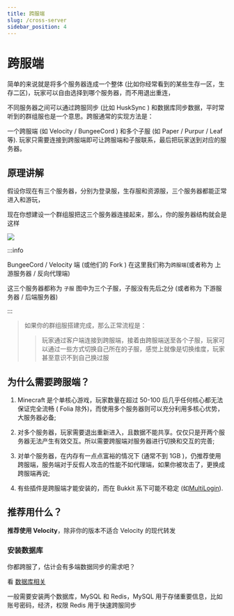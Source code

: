 ```yaml
---
title: 跨服端
slug: /cross-server
sidebar_position: 4
---
```


# 跨服端

简单的来说就是将多个服务器连成一个整体 (比如你经常看到的某些生存一区，生存二区)，玩家可以自由选择到哪个服务器，而不用退出重连，

不同服务器之间可以通过跨服同步 (比如 HuskSync ) 和数据库同步数据，平时常听到的群组服也是一个意思。跨服通常的实现方法是：

一个跨服端 (如 Velocity / BungeeCord ) 和多个子服 (如 Paper / Purpur / Leaf 等). 玩家只需要连接到跨服端即可让跨服端和子服联系，最后把玩家送到对应的服务器。

## 原理讲解

假设你现在有三个服务器，分别为登录服，生存服和资源服，三个服务器都能正常进入和游玩，

现在你想建设一个群组服把这三个服务器连接起来，那么，你的服务器结构就会是这样

![](_images/灵魂画师教开群组服.png)

:::info

BungeeCord / Velocity 端 (或他们的 Fork ) 在这里我们称为`跨服端`(或者称为 上游服务器 / 反向代理端)

这三个服务器都称为 `子服` 图中为三个子服，子服没有先后之分 (或者称为 下游服务器 / 后端服务器)

:::

> 如果你的群组服搭建完成，那么正常流程是：
>
> > 玩家通过客户端连接到跨服端，接着由跨服端送至各个子服，玩家可以通过一些方式切换自己所在的子服，感觉上就像是切换维度，玩家甚至意识不到自己换过服

## 为什么需要跨服端？

1. Minecraft 是个单核心游戏，玩家数量在超过 50-100 后几乎任何核心都无法保证完全流畅 ( Folia 除外)，而使用多个服务器则可以充分利用多核心优势，大服务器必备;

2. 对多个服务器，玩家需要退出重新进入，且数据不能共享。仅仅只是开两个服务器无法产生有效交互。所以需要跨服端对服务器进行切换和交互的完善;

3. 对单个服务器，在内存有一点点富裕的情况下 (通常不到 1GB )，仍推荐使用跨服端，服务端对于反假人攻击的性能不如代理端，如果你被攻击了，更换成跨服端再说;

4. 有些插件是跨服端才能安装的，而在 Bukkit 系下可能不稳定 (如[MultiLogin](https://github.com/CaaMoe/MultiLogin)).

## 推荐用什么？

**推荐使用 Velocity**，除非你的版本不适合 Velocity 的现代转发

### 安装数据库

你都跨服了，估计会有多端数据同步的需求吧？

看 [数据库相关](https://nitwikit.8aka.org/database)

一般需要安装两个数据库，MySQL 和 Redis，MySQL 用于存储重要信息，比如账号密码，经济，权限 Redis 用于快速跨服同步
